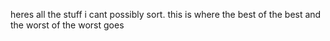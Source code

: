 heres all the stuff i cant possibly sort. this is where the best of the best and the worst of the worst goes

